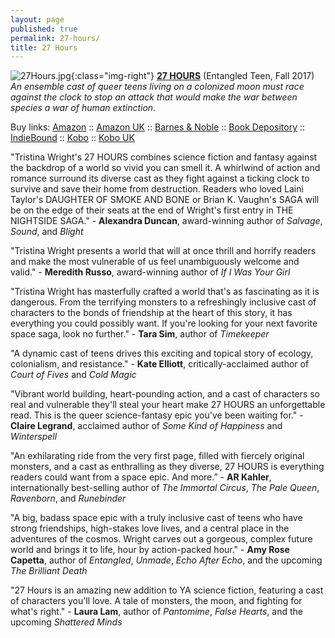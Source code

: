 ```yaml
---
layout: page
published: true
permalink: 27-hours/
title: 27 Hours
---
```



![27Hours.jpg]({{site.baseurl}}/media/27Hours.jpg){:class="img-right"} **[27 HOURS](https://www.goodreads.com/book/show/28526192-27-hours)** (Entangled Teen, Fall 2017)  
_An ensemble cast of queer teens living on a colonized moon must race against the clock to stop an attack that would make the war between species a war of human extinction._  

Buy links: [Amazon](https://www.amazon.com/dp/1633758206/ref=sr_1_1?s=books&ie=UTF8&qid=1481850992&sr=1-1) :: [Amazon UK](https://www.amazon.co.uk/Hours-Nightside-Saga-Tristina-Wright/dp/1633758206/ref=sr_1_1?ie=UTF8&qid=1489682127&sr=8-1&keywords=27+hours) :: [Barnes & Noble](http://www.barnesandnoble.com/w/27-hours-tristina-wright/1125323416?ean=9781633758209) :: [Book Depository](https://www.bookdepository.com/27-Hours-Tristin-Wright/9781633758209) :: [IndieBound](http://www.indiebound.org/book/9781633758209) :: [Kobo](https://www.kobo.com/us/en/ebook/27-hours-1) :: [Kobo UK](https://www.kobo.com/gb/en/ebook/27-hours-1)  

"Tristina Wright's 27 HOURS combines science fiction and fantasy against the backdrop of a world so vivid you can smell it. A whirlwind of action and romance surround its diverse cast as they fight against a ticking clock to survive and save their home from destruction. Readers who loved Laini Taylor's DAUGHTER OF SMOKE AND BONE or Brian K. Vaughn's SAGA will be on the edge of their seats at the end of Wright's first entry in THE NIGHTSIDE SAGA." - **Alexandra Duncan**, award-winning author of _Salvage_, _Sound_, and _Blight_  

"Tristina Wright presents a world that will at once thrill and horrify readers and make the most vulnerable of us feel unambiguously welcome and valid." - **Meredith Russo**, award-winning author of _If I Was Your Girl_  

"Tristina Wright has masterfully crafted a world that's as fascinating as it is dangerous. From the terrifying monsters to a refreshingly inclusive cast of characters to the bonds of friendship at the heart of this story, it has everything you could possibly want. If you're looking for your next favorite space saga, look no further." - **Tara Sim**, author of _Timekeeper_  

"A dynamic cast of teens drives this exciting and topical story of ecology, colonialism, and resistance." - **Kate Elliott**, critically-acclaimed author of _Court of Fives_ and _Cold Magic_  

"Vibrant world building, heart-pounding action, and a cast of characters so real and vulnerable they'll steal your heart make 27 HOURS an unforgettable read. This is the queer science-fantasy epic you've been waiting for." - **Claire Legrand**, acclaimed author of _Some Kind of Happiness_ and _Winterspell_  

"An exhilarating ride from the very first page, filled with fiercely original monsters, and a cast as enthralling as they diverse, 27 HOURS is everything readers could want from a space epic. And more.” - **AR Kahler**, internationally best-selling author of _The Immortal Circus_, _The Pale Queen_, _Ravenborn_, and _Runebinder_  

"A big, badass space epic with a truly inclusive cast of teens who have strong friendships, high-stakes love lives, and a central place in the adventures of the cosmos. Wright carves out a gorgeous, complex future world and brings it to life, hour by action-packed hour." - **Amy Rose Capetta**, author of _Entangled_, _Unmade_, _Echo After Echo_, and the upcoming _The Brilliant Death_  

"27 Hours is an amazing new addition to YA science fiction, featuring a cast of characters you'll love. A tale of monsters, the moon, and fighting for what's right." - **Laura Lam**, author of _Pantomime_, _False Hearts_, and the upcoming _Shattered Minds_  
